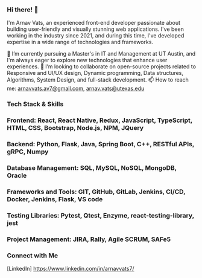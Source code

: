 ### Hi there! 👋

I'm Arnav Vats, an experienced front-end developer passionate about building user-friendly and visually stunning web applications. I've been working in the industry since 2021, and during this time, I've developed expertise in a wide range of technologies and frameworks.

🌱 I’m currently pursuing a Master's in IT and Management at UT Austin, and I'm always eager to explore new technologies that enhance user experiences.
👯 I’m looking to collaborate on open-source projects related to Responsive and UI/UX design, Dynamic programming, Data structures, Algorithms, System Design, and full-stack development.
📫 How to reach me: arnavvats.av7@gmail.com, arnav.vats@utexas.edu

### Tech Stack & Skills
### Frontend: React, React Native, Redux, JavaScript, TypeScript, HTML, CSS, Bootstrap, Node.js, NPM, JQuery
### Backend: Python, Flask, Java, Spring Boot, C++, RESTful APIs, gRPC, Numpy
### Database Management: SQL, MySQL, NoSQL, MongoDB, Oracle 
### Frameworks and Tools: GIT, GitHub, GitLab, Jenkins, CI/CD, Docker, Jenkins, Flask, VS code
### Testing Libraries: Pytest, Qtest, Enzyme, react-testing-library, jest
### Project Management: JIRA, Rally, Agile SCRUM, SAFe5

### Connect with Me
[LinkedIn] https://www.linkedin.com/in/arnavvats7/

